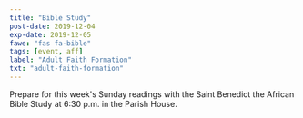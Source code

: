 ```yaml
---
title: "Bible Study"
post-date: 2019-12-04
exp-date: 2019-12-05
fawe: "fas fa-bible"
tags: [event, aff]
label: "Adult Faith Formation"
txt: "adult-faith-formation"
---
```

Prepare for this week's Sunday readings with the Saint Benedict the African Bible Study at 6:30 p.m. in the Parish House.